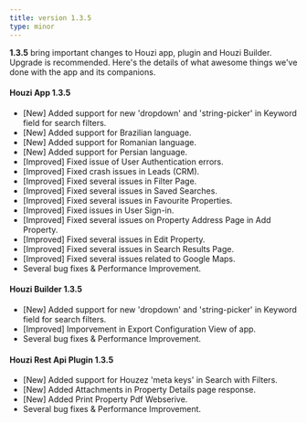 ```yaml
---
title: version 1.3.5
type: minor
---
```


**1.3.5** bring important changes to Houzi app, plugin and Houzi Builder. Upgrade is recommended. Here's the details of what awesome things we've done with the app and its companions.

#### Houzi App 1.3.5
- [New] Added support for new 'dropdown' and 'string-picker' in Keyword field for search filters.
- [New] Added support for Brazilian language.
- [New] Added support for Romanian language.
- [New] Added support for Persian language.
- [Improved] Fixed issue of User Authentication errors.
- [Improved] Fixed crash issues in Leads (CRM).
- [Improved] Fixed several issues in Filter Page.
- [Improved] Fixed several issues in Saved Searches.
- [Improved] Fixed several issues in Favourite Properties.
- [Improved] Fixed issues in User Sign-in.
- [Improved] Fixed several issues on Property Address Page in Add Property.
- [Improved] Fixed several issues in Edit Property.
- [Improved] Fixed several issues in Search Results Page.
- [Improved] Fixed several issues related to Google Maps.
- Several bug fixes & Performance Improvement.

#### Houzi Builder 1.3.5
- [New] Added support for new 'dropdown' and 'string-picker' in Keyword field for search filters.
- [Improved] Imporvement in Export Configuration View of app.
- Several bug fixes & Performance Improvement.

#### Houzi Rest Api Plugin 1.3.5
- [New] Added support for Houzez 'meta keys' in Search with Filters.
- [New] Added Attachments in Property Details page response.
- [New] Added Print Property Pdf Webserive.
- Several bug fixes & Performance Improvement.